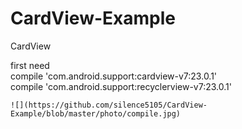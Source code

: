 # CardView-Example
CardView

first need  
    compile 'com.android.support:cardview-v7:23.0.1'  
    compile 'com.android.support:recyclerview-v7:23.0.1'  
      
    ![](https://github.com/silence5105/CardView-Example/blob/master/photo/compile.jpg)

